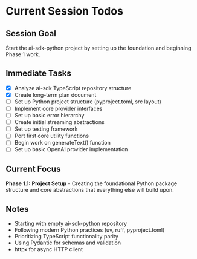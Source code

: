# Current Session Todos

## Session Goal
Start the ai-sdk-python project by setting up the foundation and beginning Phase 1 work.

## Immediate Tasks
- [x] Analyze ai-sdk TypeScript repository structure
- [x] Create long-term plan document
- [ ] Set up Python project structure (pyproject.toml, src layout)
- [ ] Implement core provider interfaces
- [ ] Set up basic error hierarchy
- [ ] Create initial streaming abstractions
- [ ] Set up testing framework
- [ ] Port first core utility functions
- [ ] Begin work on generateText() function
- [ ] Set up basic OpenAI provider implementation

## Current Focus
**Phase 1.1: Project Setup** - Creating the foundational Python package structure and core abstractions that everything else will build upon.

## Notes
- Starting with empty ai-sdk-python repository
- Following modern Python practices (uv, ruff, pyproject.toml)
- Prioritizing TypeScript functionality parity
- Using Pydantic for schemas and validation
- httpx for async HTTP client